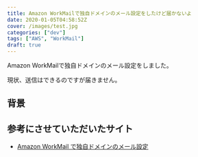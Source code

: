 ```yaml
---
title: Amazon WorkMailで独自ドメインのメール設定をしたけど届かないよ
date: 2020-01-05T04:58:52Z
cover: /images/test.jpg
categories: ["dev"]
tags: ["AWS", "WorkMail"]
draft: true
---
```


Amazon WorkMailで独自ドメインのメール設定をしました。

現状、送信はできるのですが届きません。

<!--more-->

## 背景

## 参考にさせていただいたサイト

- [Amazon WorkMail で独自ドメインのメール設定](https://qiita.com/stangler/items/5a73458b27c831db42fe)
